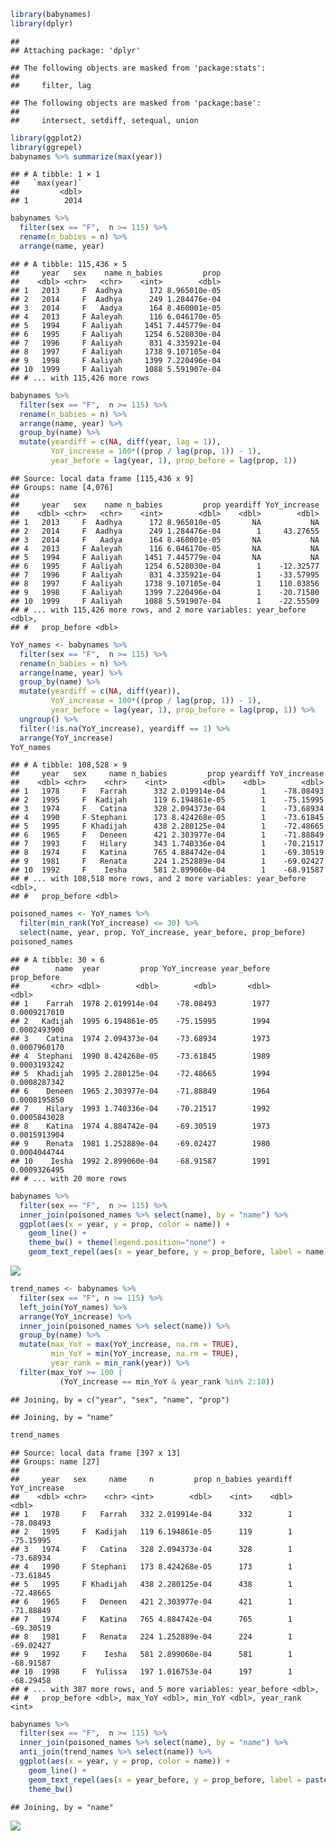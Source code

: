 ``` r
library(babynames)
library(dplyr)
```

    ## 
    ## Attaching package: 'dplyr'

    ## The following objects are masked from 'package:stats':
    ## 
    ##     filter, lag

    ## The following objects are masked from 'package:base':
    ## 
    ##     intersect, setdiff, setequal, union

``` r
library(ggplot2)
library(ggrepel)
babynames %>% summarize(max(year))
```

    ## # A tibble: 1 × 1
    ##   `max(year)`
    ##         <dbl>
    ## 1        2014

``` r
babynames %>% 
  filter(sex == "F",  n >= 115) %>% 
  rename(n_babies = n) %>% 
  arrange(name, year) 
```

    ## # A tibble: 115,436 × 5
    ##     year   sex    name n_babies         prop
    ##    <dbl> <chr>   <chr>    <int>        <dbl>
    ## 1   2013     F  Aadhya      172 8.965010e-05
    ## 2   2014     F  Aadhya      249 1.284476e-04
    ## 3   2014     F   Aadya      164 8.460001e-05
    ## 4   2013     F Aaleyah      116 6.046170e-05
    ## 5   1994     F Aaliyah     1451 7.445779e-04
    ## 6   1995     F Aaliyah     1254 6.528030e-04
    ## 7   1996     F Aaliyah      831 4.335921e-04
    ## 8   1997     F Aaliyah     1738 9.107105e-04
    ## 9   1998     F Aaliyah     1399 7.220496e-04
    ## 10  1999     F Aaliyah     1088 5.591907e-04
    ## # ... with 115,426 more rows

``` r
babynames %>% 
  filter(sex == "F",  n >= 115) %>% 
  rename(n_babies = n) %>% 
  arrange(name, year) %>% 
  group_by(name) %>% 
  mutate(yeardiff = c(NA, diff(year, lag = 1)),
         YoY_increase = 100*((prop / lag(prop, 1)) - 1),
         year_before = lag(year, 1), prop_before = lag(prop, 1))
```

    ## Source: local data frame [115,436 x 9]
    ## Groups: name [4,076]
    ## 
    ##     year   sex    name n_babies         prop yeardiff YoY_increase
    ##    <dbl> <chr>   <chr>    <int>        <dbl>    <dbl>        <dbl>
    ## 1   2013     F  Aadhya      172 8.965010e-05       NA           NA
    ## 2   2014     F  Aadhya      249 1.284476e-04        1     43.27655
    ## 3   2014     F   Aadya      164 8.460001e-05       NA           NA
    ## 4   2013     F Aaleyah      116 6.046170e-05       NA           NA
    ## 5   1994     F Aaliyah     1451 7.445779e-04       NA           NA
    ## 6   1995     F Aaliyah     1254 6.528030e-04        1    -12.32577
    ## 7   1996     F Aaliyah      831 4.335921e-04        1    -33.57995
    ## 8   1997     F Aaliyah     1738 9.107105e-04        1    110.03856
    ## 9   1998     F Aaliyah     1399 7.220496e-04        1    -20.71580
    ## 10  1999     F Aaliyah     1088 5.591907e-04        1    -22.55509
    ## # ... with 115,426 more rows, and 2 more variables: year_before <dbl>,
    ## #   prop_before <dbl>

``` r
YoY_names <- babynames %>% 
  filter(sex == "F",  n >= 115) %>% 
  rename(n_babies = n) %>% 
  arrange(name, year) %>% 
  group_by(name) %>% 
  mutate(yeardiff = c(NA, diff(year)),
         YoY_increase = 100*((prop / lag(prop, 1)) - 1),
         year_before = lag(year, 1), prop_before = lag(prop, 1)) %>% 
  ungroup() %>% 
  filter(!is.na(YoY_increase), yeardiff == 1) %>% 
  arrange(YoY_increase)
YoY_names
```

    ## # A tibble: 108,528 × 9
    ##     year   sex     name n_babies         prop yeardiff YoY_increase
    ##    <dbl> <chr>    <chr>    <int>        <dbl>    <dbl>        <dbl>
    ## 1   1978     F   Farrah      332 2.019914e-04        1    -78.08493
    ## 2   1995     F  Kadijah      119 6.194861e-05        1    -75.15995
    ## 3   1974     F   Catina      328 2.094373e-04        1    -73.68934
    ## 4   1990     F Stephani      173 8.424268e-05        1    -73.61845
    ## 5   1995     F Khadijah      438 2.280125e-04        1    -72.48665
    ## 6   1965     F   Deneen      421 2.303977e-04        1    -71.88849
    ## 7   1993     F   Hilary      343 1.740336e-04        1    -70.21517
    ## 8   1974     F   Katina      765 4.884742e-04        1    -69.30519
    ## 9   1981     F   Renata      224 1.252889e-04        1    -69.02427
    ## 10  1992     F    Iesha      581 2.899060e-04        1    -68.91587
    ## # ... with 108,518 more rows, and 2 more variables: year_before <dbl>,
    ## #   prop_before <dbl>

``` r
poisoned_names <- YoY_names %>% 
  filter(min_rank(YoY_increase) <= 30) %>% 
  select(name, year, prop, YoY_increase, year_before, prop_before)
poisoned_names
```

    ## # A tibble: 30 × 6
    ##        name  year         prop YoY_increase year_before  prop_before
    ##       <chr> <dbl>        <dbl>        <dbl>       <dbl>        <dbl>
    ## 1    Farrah  1978 2.019914e-04    -78.08493        1977 0.0009217010
    ## 2   Kadijah  1995 6.194861e-05    -75.15995        1994 0.0002493900
    ## 3    Catina  1974 2.094373e-04    -73.68934        1973 0.0007960170
    ## 4  Stephani  1990 8.424268e-05    -73.61845        1989 0.0003193242
    ## 5  Khadijah  1995 2.280125e-04    -72.48665        1994 0.0008287342
    ## 6    Deneen  1965 2.303977e-04    -71.88849        1964 0.0008195850
    ## 7    Hilary  1993 1.740336e-04    -70.21517        1992 0.0005843028
    ## 8    Katina  1974 4.884742e-04    -69.30519        1973 0.0015913904
    ## 9    Renata  1981 1.252889e-04    -69.02427        1980 0.0004044744
    ## 10    Iesha  1992 2.899060e-04    -68.91587        1991 0.0009326495
    ## # ... with 20 more rows

``` r
babynames %>% 
  filter(sex == "F",  n >= 115) %>% 
  inner_join(poisoned_names %>% select(name), by = "name") %>% 
  ggplot(aes(x = year, y = prop, color = name)) +
    geom_line() +
    theme_bw() + theme(legend.position="none") +
    geom_text_repel(aes(x = year_before, y = prop_before, label = name), data = poisoned_names) 
```

![](hillary_2014_files/figure-markdown_github/unnamed-chunk-6-1.png)

``` r
trend_names <- babynames %>% 
  filter(sex == "F", n >= 115) %>% 
  left_join(YoY_names) %>% 
  arrange(YoY_increase) %>% 
  inner_join(poisoned_names %>% select(name)) %>% 
  group_by(name) %>% 
  mutate(max_YoY = max(YoY_increase, na.rm = TRUE),
         min_YoY = min(YoY_increase, na.rm = TRUE),
         year_rank = min_rank(year)) %>% 
  filter(max_YoY >= 100 | 
           (YoY_increase == min_YoY & year_rank %in% 2:10))  
```

    ## Joining, by = c("year", "sex", "name", "prop")

    ## Joining, by = "name"

``` r
trend_names
```

    ## Source: local data frame [397 x 13]
    ## Groups: name [27]
    ## 
    ##     year   sex     name     n         prop n_babies yeardiff YoY_increase
    ##    <dbl> <chr>    <chr> <int>        <dbl>    <int>    <dbl>        <dbl>
    ## 1   1978     F   Farrah   332 2.019914e-04      332        1    -78.08493
    ## 2   1995     F  Kadijah   119 6.194861e-05      119        1    -75.15995
    ## 3   1974     F   Catina   328 2.094373e-04      328        1    -73.68934
    ## 4   1990     F Stephani   173 8.424268e-05      173        1    -73.61845
    ## 5   1995     F Khadijah   438 2.280125e-04      438        1    -72.48665
    ## 6   1965     F   Deneen   421 2.303977e-04      421        1    -71.88849
    ## 7   1974     F   Katina   765 4.884742e-04      765        1    -69.30519
    ## 8   1981     F   Renata   224 1.252889e-04      224        1    -69.02427
    ## 9   1992     F    Iesha   581 2.899060e-04      581        1    -68.91587
    ## 10  1998     F  Yulissa   197 1.016753e-04      197        1    -68.29458
    ## # ... with 387 more rows, and 5 more variables: year_before <dbl>,
    ## #   prop_before <dbl>, max_YoY <dbl>, min_YoY <dbl>, year_rank <int>

``` r
babynames %>% 
  filter(sex == "F",  n >= 115) %>% 
  inner_join(poisoned_names %>% select(name), by = "name") %>% 
  anti_join(trend_names %>% select(name)) %>% 
  ggplot(aes(x = year, y = prop, color = name)) +
    geom_line() +
    geom_text_repel(aes(x = year_before, y = prop_before, label = paste0(name, ", ", round(YoY_increase, 1), "%")), data = poisoned_names %>% filter(name %in% c("Hilary", "Hillary"))) +
    theme_bw()
```

    ## Joining, by = "name"

![](hillary_2014_files/figure-markdown_github/unnamed-chunk-8-1.png)
